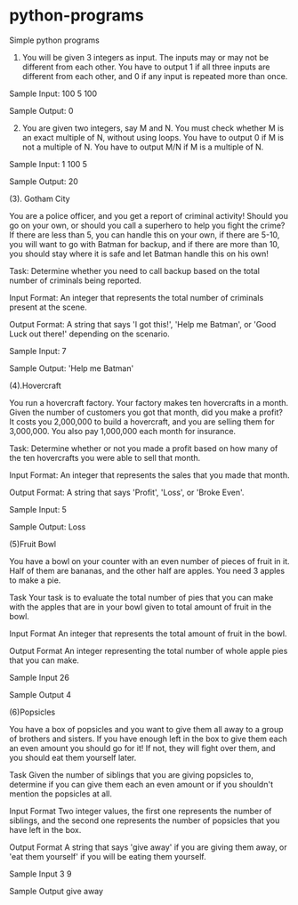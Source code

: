 # python-programs
Simple python programs

1. You will be given 3 integers as input. The inputs may or may not be different from each other.
You have to output 1 if all three inputs are different from each other, and 0 if any input is repeated more than
once.

Sample Input:
100 5 100

Sample Output:
0

2. You are given two integers, say M and N.
You must check whether M is an exact multiple of N, without using loops.
You have to output 0 if M is not a multiple of N.
You have to output M/N if M is a multiple of N.

Sample Input:
1 100 5

Sample Output:
20

(3). Gotham City

You are a police officer, and you get a report of criminal activity! Should you go on your own, or should you call a superhero to help you fight the crime? If there are less than 5, you can handle this on your own, if there are 5-10, you will want to go with Batman for backup, and if there are more than 10, you should stay where it is safe and let Batman handle this on his own!

Task: 
Determine whether you need to call backup based on the total number of criminals being reported.

Input Format: 
An integer that represents the total number of criminals present at the scene.

Output Format: 
A string that says 'I got this!', 'Help me Batman', or 'Good Luck out there!' depending on the scenario.

Sample Input: 
7

Sample Output: 
'Help me Batman'


(4).Hovercraft

You run a hovercraft factory. Your factory makes ten hovercrafts in a month. Given the number of customers you got that month, did you make a profit? It costs you 2,000,000 to build a hovercraft, and you are selling them for 3,000,000. You also pay 1,000,000 each month for insurance.

Task: 
Determine whether or not you made a profit based on how many of the ten hovercrafts you were able to sell that month.
 
Input Format: 
An integer that represents the sales that you made that month.

Output Format: 
A string that says 'Profit', 'Loss', or 'Broke Even'.

Sample Input: 
5

Sample Output: 
Loss


(5)Fruit Bowl

You have a bowl on your counter with an even number of pieces of fruit in it. Half of them are bananas, and the other half are apples. You need 3 apples to make a pie. 

Task 
Your task is to evaluate the total number of pies that you can make with the apples that are in your bowl given to total amount of fruit in the bowl.

Input Format
An integer that represents the total amount of fruit in the bowl.

Output Format
An integer representing the total number of whole apple pies that you can make.

Sample Input
26 

Sample Output 
4


(6)Popsicles

You have a box of popsicles and you want to give them all away to a group of brothers and sisters. If you have enough left in the box to give them each an even amount you should go for it! If not, they will fight over them, and you should eat them yourself later.

Task
Given the number of siblings that you are giving popsicles to, determine if you can give them each an even amount or if you shouldn't mention the popsicles at all.

Input Format
Two integer values, the first one represents the number of siblings, and the second one represents the number of popsicles that you have left in the box.

Output Format
A string that says 'give away' if you are giving them away, or 'eat them yourself' if you will be eating them yourself.

Sample Input
3 9

Sample Output
give away
